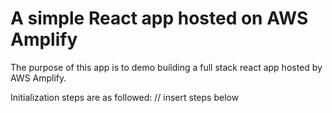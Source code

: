 # A simple React app hosted on AWS Amplify

The purpose of this app is to demo building a full stack react app hosted by AWS Amplify.

Initialization steps are as followed:
// insert steps below

